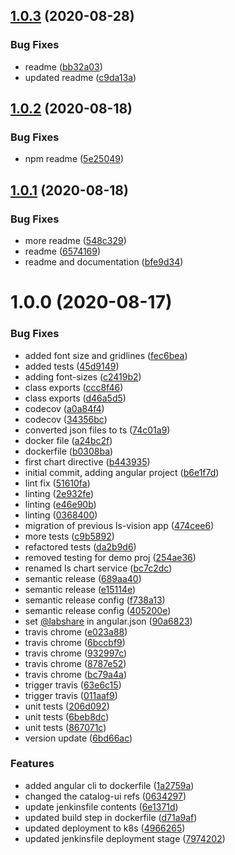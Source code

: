 ## [1.0.3](https://github.com/LabShare/ls-vision/compare/v1.0.2...v1.0.3) (2020-08-28)


### Bug Fixes

* readme ([bb32a03](https://github.com/LabShare/ls-vision/commit/bb32a0388dc42388d71b1ec29dc837f0d2c92650))
* updated readme ([c9da13a](https://github.com/LabShare/ls-vision/commit/c9da13ab4568c0fe4bcbbdbcc71faa8dcf1b85f0))

## [1.0.2](https://github.com/LabShare/ls-vision/compare/v1.0.1...v1.0.2) (2020-08-18)


### Bug Fixes

* npm readme ([5e25049](https://github.com/LabShare/ls-vision/commit/5e250492ae571d5d44735290ff2b04df92fe86a1))

## [1.0.1](https://github.com/LabShare/ls-vision/compare/v1.0.0...v1.0.1) (2020-08-18)


### Bug Fixes

* more readme ([548c329](https://github.com/LabShare/ls-vision/commit/548c329b90e7a4d4935500e37ecaeaaf55388cc8))
* readme ([6574169](https://github.com/LabShare/ls-vision/commit/6574169ff1440a1cf0434604e8effe34efaa3e18))
* readme and documentation ([bfe9d34](https://github.com/LabShare/ls-vision/commit/bfe9d34e24f9f63c9b951e5aac394e6f50a803de))

# 1.0.0 (2020-08-17)


### Bug Fixes

* added font size and gridlines ([fec6bea](https://github.com/LabShare/ls-vision/commit/fec6beab3c60898067057fc7d46ff233ebc739be))
* added tests ([45d9149](https://github.com/LabShare/ls-vision/commit/45d9149f44cd6da7aec21dac73c2c250037ca803))
* adding font-sizes ([c2419b2](https://github.com/LabShare/ls-vision/commit/c2419b2647ba8d9de97e6e02bb53719feb64b855))
* class exports ([ccc8f46](https://github.com/LabShare/ls-vision/commit/ccc8f468c993a4f7aa25585e91a38310891d97ef))
* class exports ([d46a5d5](https://github.com/LabShare/ls-vision/commit/d46a5d5c3f9b9bbe8f346b4e412f6eb39192c05c))
* codecov ([a0a84f4](https://github.com/LabShare/ls-vision/commit/a0a84f449efdfe41e70a37c25e709b1e7e97fcc6))
* codecov ([34356bc](https://github.com/LabShare/ls-vision/commit/34356bc6c879c639aea37d04108fe4341b9d866f))
* converted json files to ts ([74c01a9](https://github.com/LabShare/ls-vision/commit/74c01a927b1d09b613eecd80edc840b37169867a))
* docker file ([a24bc2f](https://github.com/LabShare/ls-vision/commit/a24bc2f323e89aa0f4c4e4679e97b80d9e654cac))
* dockerfile ([b0308ba](https://github.com/LabShare/ls-vision/commit/b0308bae7bd249fc65ef012d1e5f1dda034a5030))
* first chart directive ([b443935](https://github.com/LabShare/ls-vision/commit/b443935131fc179912d5d85f821d891c1f35341b))
* initial commit, adding angular project ([b6e1f7d](https://github.com/LabShare/ls-vision/commit/b6e1f7d473c34d88dde1a39cc840b563439ec052))
* lint fix ([51610fa](https://github.com/LabShare/ls-vision/commit/51610fa3b2e51d4028e7b59ce35449362c318df1))
* linting ([2e932fe](https://github.com/LabShare/ls-vision/commit/2e932fe58dce387260ac9293c326cfbde4feb49a))
* linting ([e46e90b](https://github.com/LabShare/ls-vision/commit/e46e90b3a99b6c2f0fc438b89f308ff524ffdf4f))
* linting ([0368400](https://github.com/LabShare/ls-vision/commit/0368400d8744301ee93d6cc4c77bb2c8b0c64a35))
* migration of previous ls-vision app ([474cee6](https://github.com/LabShare/ls-vision/commit/474cee60f11d97aa9429a7af584369601df2f88f))
* more tests ([c9b5892](https://github.com/LabShare/ls-vision/commit/c9b58929d37ef15d0c3451558dd8945101199c30))
* refactored tests ([da2b9d6](https://github.com/LabShare/ls-vision/commit/da2b9d675177768b8b34f602a96e44369eeeb2a2))
* removed testing for demo proj ([254ae36](https://github.com/LabShare/ls-vision/commit/254ae3649221b4fefdd592da8d528144f2b1c156))
* renamed ls chart service ([bc7c2dc](https://github.com/LabShare/ls-vision/commit/bc7c2dc97172e5b9c0d9fb736bb6fe87075cedb6))
* semantic release ([689aa40](https://github.com/LabShare/ls-vision/commit/689aa401eb809385882407a847edc9728b3f2149))
* semantic release ([e15114e](https://github.com/LabShare/ls-vision/commit/e15114e649eae4af63bd8069989bcab078a8cfaa))
* semantic release config ([f738a13](https://github.com/LabShare/ls-vision/commit/f738a13ef2ab037aea51c74342082bae935be60c))
* semantic release config ([405200e](https://github.com/LabShare/ls-vision/commit/405200eb648e2f919e78f08197aa824d483feb2a))
* set [@labshare](https://github.com/labshare) in angular.json ([90a6823](https://github.com/LabShare/ls-vision/commit/90a682354d8da49eea11a4ac9cd371af9016de9f))
* travis chrome ([e023a88](https://github.com/LabShare/ls-vision/commit/e023a881801c6c929ad34f4beee04865c5c477f5))
* travis chrome ([6bccbf9](https://github.com/LabShare/ls-vision/commit/6bccbf9a2209fec0283b506de22f18eac0f6f6df))
* travis chrome ([932997c](https://github.com/LabShare/ls-vision/commit/932997cd7a1b65163f49bc1342768182aee15382))
* travis chrome ([8787e52](https://github.com/LabShare/ls-vision/commit/8787e52a1d22945c28f7519dc1ca07217a32b45d))
* travis chrome ([bc79a4a](https://github.com/LabShare/ls-vision/commit/bc79a4a84927aa2e2a51bef399a36d110a646609))
* trigger travis ([63e6c15](https://github.com/LabShare/ls-vision/commit/63e6c158c63ed95cc3c178c4e8411c71842dbf72))
* trigger travis ([011aaf9](https://github.com/LabShare/ls-vision/commit/011aaf9a762f9ffd7b81c864431ffb48410610d1))
* unit tests ([206d092](https://github.com/LabShare/ls-vision/commit/206d092a274ba6281954e91b12d4785d41682aa7))
* unit tests ([6beb8dc](https://github.com/LabShare/ls-vision/commit/6beb8dcd2fbd293bd7356dc257492a6c48c7414e))
* unit tests ([867071c](https://github.com/LabShare/ls-vision/commit/867071cd5448489e246c221463bd78ca4ac6bdce))
* version update ([6bd66ac](https://github.com/LabShare/ls-vision/commit/6bd66acd6d0a451ec7d1f0511d07e1ea979763c7))


### Features

* added angular cli to dockerfile ([1a2759a](https://github.com/LabShare/ls-vision/commit/1a2759af467c32b1f9006de84427a5da7c64c324))
* changed the catalog-ui refs ([0634297](https://github.com/LabShare/ls-vision/commit/0634297db8c3c1a3742ade1337eb62dc4cef169d))
* update jenkinsfile contents ([6e1371d](https://github.com/LabShare/ls-vision/commit/6e1371d6de1a57849508c091e2c56c88f1a311b9))
* updated build step in dockerfile ([d71a9af](https://github.com/LabShare/ls-vision/commit/d71a9af7e8c7cb78e61c9bb6b14da0e2ae26c071))
* updated deployment to k8s ([4966265](https://github.com/LabShare/ls-vision/commit/4966265d8ebb4cf27ffc9c06a150d04cff2564cb))
* updated jenkinsfile deployment stage ([7974202](https://github.com/LabShare/ls-vision/commit/7974202f388a140b26ce422524d370ae395200a6))
